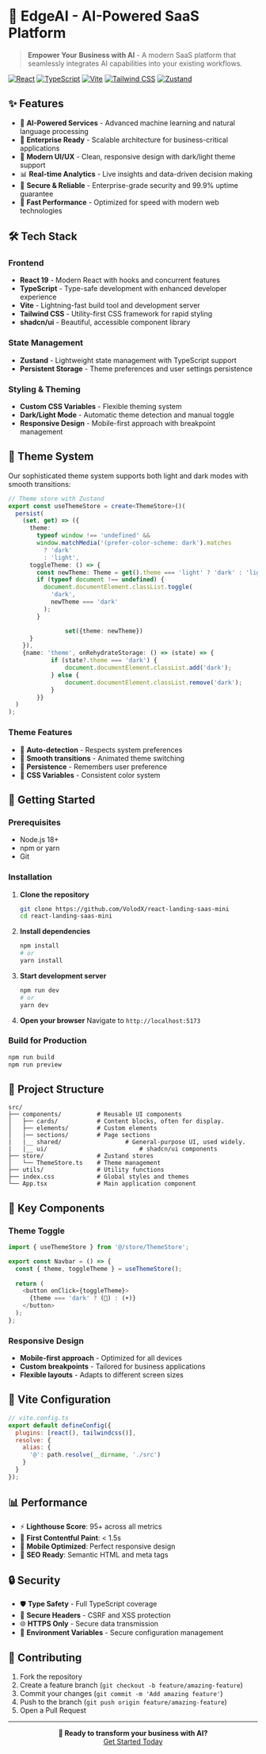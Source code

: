 # 🚀 EdgeAI - AI-Powered SaaS Platform

> **Empower Your Business with AI** - A modern SaaS platform that seamlessly integrates AI capabilities into your existing workflows.

[![React](https://img.shields.io/badge/React-19.1.0-61DAFB?logo=react&logoColor=white)](https://reactjs.org/)
[![TypeScript](https://img.shields.io/badge/TypeScript-5.8.3-3178C6?logo=typescript&logoColor=white)](https://www.typescriptlang.org/)
[![Vite](https://img.shields.io/badge/Vite-7.0.0-646CFF?logo=vite&logoColor=white)](https://vitejs.dev/)
[![Tailwind CSS](https://img.shields.io/badge/Tailwind_CSS-4.1.11-38B2AC?logo=tailwind-css&logoColor=white)](https://tailwindcss.com/)
[![Zustand](https://img.shields.io/badge/Zustand-5.0.6-000000?logo=zotero&logoColor=white)](https://github.com/pmndrs/zustand)

## ✨ Features

- 🤖 **AI-Powered Services** - Advanced machine learning and natural language processing
- 💼 **Enterprise Ready** - Scalable architecture for business-critical applications
- 🎨 **Modern UI/UX** - Clean, responsive design with dark/light theme support
- 📊 **Real-time Analytics** - Live insights and data-driven decision making
- 🔐 **Secure & Reliable** - Enterprise-grade security and 99.9% uptime guarantee
- 🚀 **Fast Performance** - Optimized for speed with modern web technologies

## 🛠️ Tech Stack

### Frontend
- **React 19** - Modern React with hooks and concurrent features
- **TypeScript** - Type-safe development with enhanced developer experience
- **Vite** - Lightning-fast build tool and development server
- **Tailwind CSS** - Utility-first CSS framework for rapid styling
- **shadcn/ui** - Beautiful, accessible component library

### State Management
- **Zustand** - Lightweight state management with TypeScript support
- **Persistent Storage** - Theme preferences and user settings persistence

### Styling & Theming
- **Custom CSS Variables** - Flexible theming system
- **Dark/Light Mode** - Automatic theme detection and manual toggle
- **Responsive Design** - Mobile-first approach with breakpoint management

## 🎨 Theme System

Our sophisticated theme system supports both light and dark modes with smooth transitions:

```typescript
// Theme store with Zustand
export const useThemeStore = create<ThemeStore>()(
  persist(
    (set, get) => ({
      theme:
        typeof window !== 'undefined' &&
        window.matchMedia('(prefer-color-scheme: dark').matches
          ? 'dark'
          : 'light',
      toggleTheme: () => {
        const newTheme: Theme = get().theme === 'light' ? 'dark' : 'light';
        if (typeof document !== undefined) {
          document.documentElement.classList.toggle(
            'dark',
            newTheme === 'dark'
          );
        }

				set({theme: newTheme})
      }
    }),
    {name: 'theme', onRehydrateStorage: () => (state) => {
			if (state?.theme === 'dark') {
				document.documentElement.classList.add('dark');
			} else {
				document.documentElement.classList.remove('dark');
			}
		}}
  )
);
```

### Theme Features
- 🌅 **Auto-detection** - Respects system preferences
- 🔄 **Smooth transitions** - Animated theme switching
- 💾 **Persistence** - Remembers user preference
- 🎯 **CSS Variables** - Consistent color system

## 🚀 Getting Started

### Prerequisites
- Node.js 18+ 
- npm or yarn
- Git

### Installation

1. **Clone the repository**
   ```bash
   git clone https://github.com/VolodX/react-landing-saas-mini
   cd react-landing-saas-mini
   ```

2. **Install dependencies**
   ```bash
   npm install
   # or
   yarn install
   ```

3. **Start development server**
   ```bash
   npm run dev
   # or
   yarn dev
   ```

4. **Open your browser**
   Navigate to `http://localhost:5173`

### Build for Production

```bash
npm run build
npm run preview
```

## 📁 Project Structure

```
src/
├── components/          # Reusable UI components
│   ├── cards/           # Content blocks, often for display. 
│   ├── elements/        # Custom elements
│   |── sections/        # Page sections
|   |__ shared/					 # General-purpose UI, used widely.
|   |__ ui/							 # shadcn/ui components
├── store/               # Zustand stores
│   └── ThemeStore.ts    # Theme management
├── utils/               # Utility functions
├── index.css            # Global styles and themes
└── App.tsx              # Main application component
```

## 🎯 Key Components

### Theme Toggle
```typescript
import { useThemeStore } from '@/store/ThemeStore';

export const Navbar = () => {
  const { theme, toggleTheme } = useThemeStore();
  
  return (
    <button onClick={toggleTheme}>
      {theme === 'dark' ? (🌙) : (☀️)}
    </button>
  );
};
```

### Responsive Design
- **Mobile-first approach** - Optimized for all devices
- **Custom breakpoints** - Tailored for business applications
- **Flexible layouts** - Adapts to different screen sizes

## 🔧 Vite Configuration

```javascript
// vite.config.ts
export default defineConfig({
  plugins: [react(), tailwindcss()],
  resolve: {
    alias: {
      '@': path.resolve(__dirname, './src')
    }
  }
});
```

## 📊 Performance

- ⚡ **Lighthouse Score**: 95+ across all metrics
- 🚀 **First Contentful Paint**: < 1.5s
- 📱 **Mobile Optimized**: Perfect responsive design
- 🎯 **SEO Ready**: Semantic HTML and meta tags

## 🔒 Security

- 🛡️ **Type Safety** - Full TypeScript coverage
- 🔐 **Secure Headers** - CSRF and XSS protection
- 🌐 **HTTPS Only** - Secure data transmission
- 🔑 **Environment Variables** - Secure configuration management

## 🤝 Contributing

1. Fork the repository
2. Create a feature branch (`git checkout -b feature/amazing-feature`)
3. Commit your changes (`git commit -m 'Add amazing feature'`)
4. Push to the branch (`git push origin feature/amazing-feature`)
5. Open a Pull Request

---
<div align="center">
  <strong>🚀 Ready to transform your business with AI?</strong>
  <br>
  <a href="https://edgeai-saas.vercel.app/">Get Started Today</a>
</div>